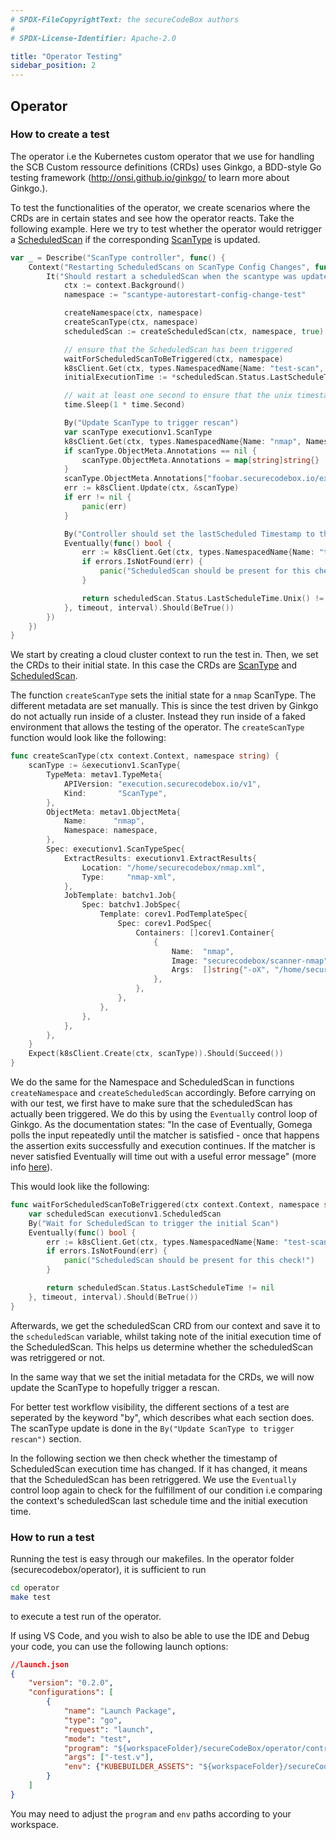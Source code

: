 ```yaml
---
# SPDX-FileCopyrightText: the secureCodeBox authors
#
# SPDX-License-Identifier: Apache-2.0

title: "Operator Testing"
sidebar_position: 2
---
```

## Operator

### How to create a test
The operator i.e the Kubernetes custom operator that we use for handling the SCB Custom ressource definitions (CRDs) uses Ginkgo, a BDD-style Go testing framework (http://onsi.github.io/ginkgo/ to learn more about Ginkgo.).

To test the functionalities of the operator, we create scenarios where the CRDs are in certain states and see how the operator reacts.
Take the following example. Here we try to test whether the operator would retrigger a [ScheduledScan](docs/api/crds/scheduled-scan) if the corresponding [ScanType](/docs/api/crds/scan-type) is updated.

```go
var _ = Describe("ScanType controller", func() {
	Context("Restarting ScheduledScans on ScanType Config Changes", func() {
		It("Should restart a scheduledScan when the scantype was update", func() {
			ctx := context.Background()
			namespace := "scantype-autorestart-config-change-test"

			createNamespace(ctx, namespace)
			createScanType(ctx, namespace)
			scheduledScan := createScheduledScan(ctx, namespace, true)

			// ensure that the ScheduledScan has been triggered
			waitForScheduledScanToBeTriggered(ctx, namespace)
			k8sClient.Get(ctx, types.NamespacedName{Name: "test-scan", Namespace: namespace}, &scheduledScan)
			initialExecutionTime := *scheduledScan.Status.LastScheduleTime

			// wait at least one second to ensure that the unix timestamps are at least one second apart.
			time.Sleep(1 * time.Second)

			By("Update ScanType to trigger rescan")
			var scanType executionv1.ScanType
			k8sClient.Get(ctx, types.NamespacedName{Name: "nmap", Namespace: namespace}, &scanType)
			if scanType.ObjectMeta.Annotations == nil {
				scanType.ObjectMeta.Annotations = map[string]string{}
			}
			scanType.ObjectMeta.Annotations["foobar.securecodebox.io/example"] = "barfoo"
			err := k8sClient.Update(ctx, &scanType)
			if err != nil {
				panic(err)
			}

			By("Controller should set the lastScheduled Timestamp to the past to force a re-scan")
			Eventually(func() bool {
				err := k8sClient.Get(ctx, types.NamespacedName{Name: "test-scan", Namespace: namespace}, &scheduledScan)
				if errors.IsNotFound(err) {
					panic("ScheduledScan should be present for this check!")
				}

				return scheduledScan.Status.LastScheduleTime.Unix() != initialExecutionTime.Unix()
			}, timeout, interval).Should(BeTrue())
		})
	})
}    
```
We start by creating a cloud cluster context to run the test in. Then, we set the CRDs to their initial state. In this case the CRDs are [ScanType](/docs/api/crds/scan-type) and [ScheduledScan](docs/api/crds/scheduled-scan).

The function `createScanType` sets the initial state for a `nmap` ScanType. The different metadata are set manually. This is since the test driven by Ginkgo do not actually run inside of a cluster. Instead they run inside of a faked environment that allows the testing of the operator. The `createScanType` function would look like the following:

```go
func createScanType(ctx context.Context, namespace string) {
	scanType := &executionv1.ScanType{
		TypeMeta: metav1.TypeMeta{
			APIVersion: "execution.securecodebox.io/v1",
			Kind:       "ScanType",
		},
		ObjectMeta: metav1.ObjectMeta{
			Name:      "nmap",
			Namespace: namespace,
		},
		Spec: executionv1.ScanTypeSpec{
			ExtractResults: executionv1.ExtractResults{
				Location: "/home/securecodebox/nmap.xml",
				Type:     "nmap-xml",
			},
			JobTemplate: batchv1.Job{
				Spec: batchv1.JobSpec{
					Template: corev1.PodTemplateSpec{
						Spec: corev1.PodSpec{
							Containers: []corev1.Container{
								{
									Name:  "nmap",
									Image: "securecodebox/scanner-nmap",
									Args:  []string{"-oX", "/home/securecodebox/nmap.xml"},
								},
							},
						},
					},
				},
			},
		},
	}
	Expect(k8sClient.Create(ctx, scanType)).Should(Succeed())
}
```
We do the same for the Namespace and ScheduledScan in functions `createNamespace` and `createScheduledScan` accordingly.
Before carrying on with our test, we first have to make sure that the scheduledScan has actually been triggered.
We do this by using the `Eventually` control loop of Ginkgo. As the documentation states: "In the case of Eventually, Gomega polls the input repeatedly until the matcher is satisfied - once that happens the assertion exits successfully and execution continues. If the matcher is never satisfied Eventually will time out with a useful error message" (more info [here](https://onsi.github.io/ginkgo/#patterns-for-asynchronous-testing)).

This would look like the following:

```go
func waitForScheduledScanToBeTriggered(ctx context.Context, namespace string) {
	var scheduledScan executionv1.ScheduledScan
	By("Wait for ScheduledScan to trigger the initial Scan")
	Eventually(func() bool {
		err := k8sClient.Get(ctx, types.NamespacedName{Name: "test-scan", Namespace: namespace}, &scheduledScan)
		if errors.IsNotFound(err) {
			panic("ScheduledScan should be present for this check!")
		}

		return scheduledScan.Status.LastScheduleTime != nil
	}, timeout, interval).Should(BeTrue())
}
```
Afterwards, we get the scheduledScan CRD from our context and save it to the `scheduledScan` variable, whilst taking note of the initial execution time of the ScheduledScan. This helps us determine whether the scheduledScan was retriggered or not.


In the same way that we set the initial metadata for the CRDs, we will now update the ScanType to hopefully trigger a rescan.

For better test workflow visibility, the different sections of a test are seperated by the keyword "by", which describes what each section does. The scanType update is done in the `By("Update ScanType to trigger rescan")` section.

In the following section we then check whether the timestamp of ScheduledScan execution time has changed. If it has changed, it means that the ScheduledScan has been retriggered.
We use the `Eventually` control loop again to check for the fulfillment of our condition i.e comparing the context's scheduledScan last schedule time and the initial execution time.

### How to run a test

Running the test is easy through our makefiles. In the operator folder (securecodebox/operator), it is sufficient to run 
```bash
cd operator
make test
```
to execute a test run of the operator.

If using VS Code, and you wish to also be able to use the IDE and Debug your code, you can use the following launch options:

```json
//launch.json
{
    "version": "0.2.0",
    "configurations": [
        {
            "name": "Launch Package",
            "type": "go",
            "request": "launch",
            "mode": "test",
            "program": "${workspaceFolder}/secureCodeBox/operator/controllers/execution",
            "args": ["-test.v"],
            "env": {"KUBEBUILDER_ASSETS": "${workspaceFolder}/secureCodeBox/operator/testbin/bin"}
        }
    ]
}
```
You may need to adjust the `program` and `env` paths according to your workspace. 